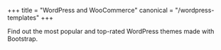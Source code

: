 +++
title = "WordPress and WooCommerce"
canonical = "/wordpress-templates"
+++

Find out the most popular and top-rated WordPress themes made with Bootstrap.
